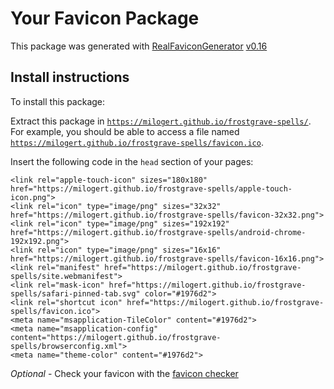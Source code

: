 # Your Favicon Package

This package was generated with [RealFaviconGenerator](https://realfavicongenerator.net/) [v0.16](https://realfavicongenerator.net/change_log#v0.16)

## Install instructions

To install this package:

Extract this package in <code>https://milogert.github.io/frostgrave-spells/</code>. For example, you should be able to access a file named <code>https://milogert.github.io/frostgrave-spells/favicon.ico</code>.

Insert the following code in the `head` section of your pages:

    <link rel="apple-touch-icon" sizes="180x180" href="https://milogert.github.io/frostgrave-spells/apple-touch-icon.png">
    <link rel="icon" type="image/png" sizes="32x32" href="https://milogert.github.io/frostgrave-spells/favicon-32x32.png">
    <link rel="icon" type="image/png" sizes="192x192" href="https://milogert.github.io/frostgrave-spells/android-chrome-192x192.png">
    <link rel="icon" type="image/png" sizes="16x16" href="https://milogert.github.io/frostgrave-spells/favicon-16x16.png">
    <link rel="manifest" href="https://milogert.github.io/frostgrave-spells/site.webmanifest">
    <link rel="mask-icon" href="https://milogert.github.io/frostgrave-spells/safari-pinned-tab.svg" color="#1976d2">
    <link rel="shortcut icon" href="https://milogert.github.io/frostgrave-spells/favicon.ico">
    <meta name="msapplication-TileColor" content="#1976d2">
    <meta name="msapplication-config" content="https://milogert.github.io/frostgrave-spells/browserconfig.xml">
    <meta name="theme-color" content="#1976d2">

*Optional* - Check your favicon with the [favicon checker](https://realfavicongenerator.net/favicon_checker)